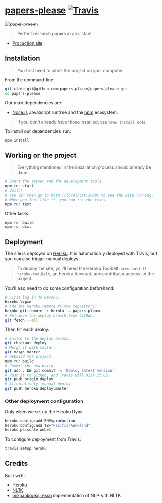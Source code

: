 [papers-please](http://www.paper-preen.co/) [![Travis](https://img.shields.io/travis/papers-please/papers-please.svg?style=flat-square)](https://travis-ci.org/papers-please/papers-please)
==========

![paper-preeen](http://www.paper-preen.co/public/big-logo.png)

> Perfect research papers in an instant

- [Production site](http://www.paper-preen.co/)

## Installation

> You first need to clone the project on your computer.

From the command-line:

```sh
git clone git@github.com:papers-please/papers-please.git
cd papers-please
```

Our main dependencies are:

- [Node.js](nodejs.org) JavaScript runtime and the [npm](https://www.npmjs.com/) ecosystem.

> If you don't already have those installed, use `brew install node`.

To install our dependencies, run:

```sh
npm install
```

## Working on the project

> Everything mentioned in the installation process should already be done.

~~~sh
# Start the server and the development tools.
npm run start
# Voilà!
# You can then go to http://localhost:3000/ to see the site running.
# When you feel like it, you can run the tests.
npm run test
~~~

Other tasks:

~~~
npm run build
npm run dist
~~~

## Deployment

The site is deployed on [Heroku](http://heroku.com/). It is automatically deployed with Travis, but you can also trigger manual deploys.

> To deploy the site, you'll need the Heroku Toolbelt: `brew install heroku-toolbelt`, an Heroku Account, and contributor access on the project.

You'll also need to do some configuration beforehand:

~~~sh
# First log in to Heroku.
heroku login
# Add the Heroku remote to the repository.
heroku git:remote -r heroku -a papers-please
# Retrieve the deploy branch from GitHub.
git fetch --all
~~~

Then for each deploy:

~~~sh
# Switch to the deploy branch.
git checkout deploy
# Merge it with master.
git merge master
# Rebuild the project.
npm run build
# Commit the new build.
git add . && git commit -m 'Deploy latest version'
# Push it to GitHub, and Travis will pick it up.
git push origin deploy
# Alternatively, manual deploy
git push heroku deploy:master
~~~

### Other deployment configuration

Only when we set up the Heroku Dyno:

~~~sh
heroku config:add ENV=production
heroku config:add TZ="Pacific/Auckland"
heroku ps:scale web=1
~~~

To configure deployment from Travis:

~~~sh
travis setup heroku
~~~

## Credits

Built with:

- [Heroku](www.heroku.com)
- [NLTK](http://www.nltk.org/)
- [mikpanko/expresso](https://github.com/mikpanko/expresso) implementation of NLP with NLTK.
